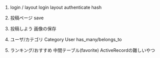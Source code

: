 1. login / layout
login
layout
authenticate hash
2. 投稿ページ
save
3. 投稿しよう
画像の保存

4. ユーザ/カテゴリ
Category
User
has_many/belongs_to

5. ランキング/おすすめ
中間テーブル(favorite)
ActiveRecordの難しいやつ

